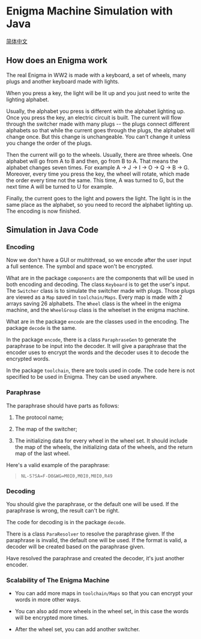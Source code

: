 # Enigma Machine Simulation with Java

[简体中文](./CN.md)

## How does an Enigma work

The real Enigma in WW2 is made with a keyboard, a set of wheels, 
many plugs and another keyboard made with lights. 

When you press a key, the light will be lit up 
and you just need to write the lighting alphabet. 

Usually, the alphabet you press is different with the alphabet lighting up. 
Once you press the key, an electric circuit is built. 
The current will flow through the switcher made with many plugs -- 
the plugs connect different alphabets 
so that while the current goes through the plugs, 
the alphabet will change once. 
But this change is unchangeable. 
You can't change it unless you change the order of the plugs. 

Then the current will go to the wheels. 
Usually, there are three wheels. 
One alphabet will go from A to B and then, go from B to A. 
That means the alphabet changes seven times. 
For example A -> J -> I -> O -> Q -> B -> G. 
Moreover, every time you press the key, the wheel will rotate, 
which made the order every time not the same. 
This time, A was turned to G, 
but the next time A will be turned to U for example. 

Finally, the current goes to the light and powers the light. 
The light is in the same place as the alphabet, 
so you need to record the alphabet lighting up. 
The encoding is now finished. 

## Simulation in Java Code

### Encoding

Now we don't have a GUI or multithread, 
so we encode after the user input a full sentence. 
The symbol and space won't be encrypted. 

What are in the package `components` are the components 
that will be used in both encoding and decoding.
The class `Keyboard` is to get the user's input. 
The `Switcher` class is to simulate the switcher made with plugs. 
Those plugs are viewed as a `Map` saved in `toolchain/Maps`. 
Every map is made with 2 arrays saving 26 alphabets. 
The `Wheel` class is the wheel in the enigma machine, 
and the `WheelGroup` class is the wheelset in the enigma machine. 

What are in the package `encode` are the classes used in the encoding. 
The package `decode` is the same. 

In the package `encode`, there is a class `ParaphraseGen` 
to generate the paraphrase to be input into the decoder. 
It will give a paraphrase 
that the encoder uses to encrypt the words 
and the decoder uses it to decode the encrypted words. 

In the package `toolchain`, there are tools used in code. 
The code here is not specified to be used in Enigma. 
They can be used anywhere. 

### Paraphrase

The paraphrase should have parts as follows:

1. The protocol name;

2. The map of the switcher;

3. The initializing data for every wheel in the wheel set.
It should include the map of the wheels, the initializing data of the wheels, 
and the return map of the last wheel.

Here's a valid example of the paraphrase:
> `NL-S?SA=F-D0&WG=M0I0,M0I0,M0I0,R49`


### Decoding

You should give the paraphrase, or the default one will be used. 
If the paraphrase is wrong, the result can't be right. 

The code for decoding is in the package `decode`. 

There is a class `ParaResolver` to resolve the paraphrase given. 
If the paraphrase is invalid, the default one will be used. 
If the format is valid, a decoder will be created based on the paraphrase given. 

Have resolved the paraphrase and created the decoder, it's just another encoder. 

### Scalability of The Enigma Machine

- You can add more maps in `toolchain/Maps` so that you can encrypt your words in more other ways. 

- You can also add more wheels in the wheel set, in this case the words will be encrypted more times.

- After the wheel set, you can add another switcher.
